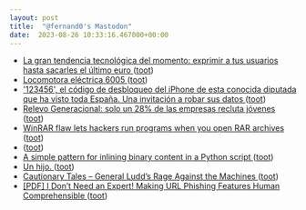 ```yaml
---
layout: post
title:  "@fernand0's Mastodon"
date:  2023-08-26 10:33:16.467000+00:00
---
```

*  [La gran tendencia tecnológica del momento: exprimir a tus usuarios hasta sacarles el último euro ](https://www.error500.net/p/la-gran-tendencia-tecnologica-de) ([toot](https://mastodon.social/@fernand0/110955462423621690))
*  [Locomotora eléctrica 6005 ](https://www.flickr.com/photos/fernand0/53124412227) ([toot](https://mastodon.social/@fernand0/110955407144967753))
*  ['123456', el código de desbloqueo del iPhone de esta conocida diputada que ha visto toda España. Una invitación a robar sus datos ](https://www.genbeta.com/actualidad/a-esta-diputada-han-captado-introduciendo-codigo-desbloqueo-iphone-habia-elegido-12345) ([toot](https://mastodon.social/@fernand0/110955179843554858))
*  [Relevo Generacional: solo un 28% de las empresas recluta jóvenes ](https://blog.infoempleo.com/a/relevo-generacional-solo-un-28-de-las-empresas-cuenta-con-estrategias-para-fomentar-el-reclutamiento-de-jovenes) ([toot](https://mastodon.social/@fernand0/110954894062084143))
*  [WinRAR flaw lets hackers run programs when you open RAR archives ](https://www.bleepingcomputer.com/news/security/winrar-flaw-lets-hackers-run-programs-when-you-open-rar-archives) ([toot](https://mastodon.social/@fernand0/110954687343379354))
*  [ ](https://mastodon.social/users/fernand0/statuses/110954330851316423/activity) ([toot](https://mastodon.social/users/fernand0/statuses/110954330851316423/activity))
*  [A simple pattern for inlining binary content in a Python script ](https://til.simonwillison.net/python/inlining-binary-dat) ([toot](https://mastodon.social/@fernand0/110951495591140046))
*  [Un hijo. ](https://avecesunafoto.wordpress.com/2023/08/25/un-hijo-6) ([toot](https://mastodon.social/@fernand0/110951332244980251))
*  [Cautionary Tales – General Ludd’s Rage Against the Machines ](https://timharford.com/2023/08/cautionary-tales-the-assassin-and-the-machine) ([toot](https://mastodon.social/@fernand0/110951198625829048))
*  [[PDF] I Don’t Need an Expert! Making URL Phishing Features Human Comprehensible   ](https://groups.inf.ed.ac.uk/tulips/papers/althobaiti2021chi.pdf) ([toot](https://mastodon.social/@fernand0/110951021669338367))
